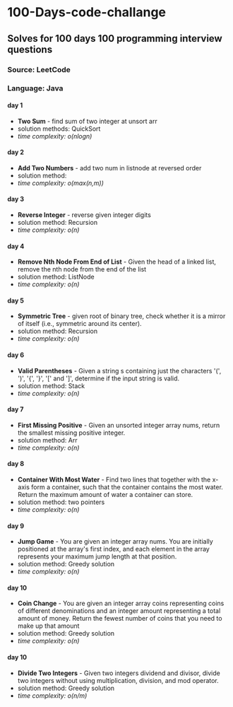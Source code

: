 # 100-Days-code-challange
## Solves for 100 days 100 programming interview questions
### Source: LeetCode
### Language: Java



#### day 1
- **Two Sum** - find sum of two integer at unsort arr
- solution methods: QuickSort 
- *time complexity:  o(nlogn)*
#### day 2 
- **Add Two Numbers** - add two num in listnode at reversed order 
- solution method:
-  *time complexity:  o(max(n,m))*
#### day 3
- **Reverse Integer** - reverse given integer digits 
- solution method: Recursion
-  *time complexity:  o(n)*
#### day 4
- **Remove Nth Node From End of List** - Given the head of a linked list, remove the nth node from the end of the list
- solution method: ListNode
-  *time complexity:  o(n)*
#### day 5
- **Symmetric Tree** - given root of binary tree, check whether it is a mirror of itself (i.e., symmetric around its center).
- solution method: Recursion
-  *time complexity:  o(n)*
#### day 6
- **Valid Parentheses** - Given a string s containing just the characters '(', ')', '{', '}', '[' and ']', determine if the input string is valid.
- solution method: Stack
-  *time complexity:  o(n)*
#### day 7
- **First Missing Positive** - Given an unsorted integer array nums, return the smallest missing positive integer.
- solution method: Arr
-  *time complexity:  o(n)*
#### day 8
- **Container With Most Water** - Find two lines that together with the x-axis form a container, 
                                  such that the container contains the most water.
                                  Return the maximum amount of water a container can store.
- solution method: two pointers
-  *time complexity:  o(n)*
#### day 9
- **Jump Game** - You are given an integer array nums. You are initially positioned at the array's first index, and each element in the array represents your maximum jump length at that position.
- solution method: Greedy solution
-  *time complexity:  o(n)*
#### day 10
- **Coin Change** - You are given an integer array coins representing coins of different denominations and an integer amount representing a total amount of money.
Return the fewest number of coins that you need to make up that amount
- solution method: Greedy solution
-  *time complexity:  o(n)*
#### day 10
- **Divide Two Integers** - Given two integers dividend and divisor, divide two integers without using multiplication, division, and mod operator.
- solution method: Greedy solution
-  *time complexity:  o(n/m)*

